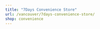 ```yaml
---
title: "7Days Convenience Store"
url: /vancouver/7days-convenience-store/
shop: convenience
---
```

